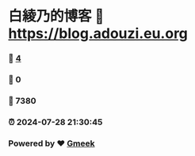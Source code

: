 # 白綾乃的博客 :link: https://blog.adouzi.eu.org 
### :page_facing_up: [4](https://blog.adouzi.eu.org/tag.html) 
### :speech_balloon: 0 
### :hibiscus: 7380 
### :alarm_clock: 2024-07-28 21:30:45 
### Powered by :heart: [Gmeek](https://github.com/Meekdai/Gmeek)
